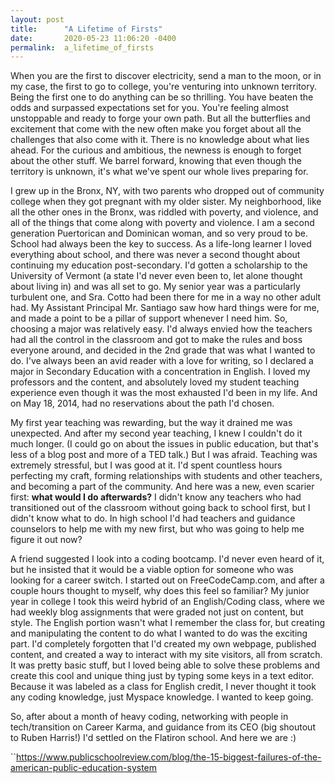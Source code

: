 ```yaml
---
layout: post
title:      "A Lifetime of Firsts"
date:       2020-05-23 11:06:20 -0400
permalink:  a_lifetime_of_firsts
---
```



When you are the first to discover electricity, send a man to the moon, or in my case, the first to go to college, you're venturing into unknown territory. Being the first one to do anything can be so thrilling. You have beaten the odds and surpassed expectations set for you. You're feeling almost unstoppable and ready to forge your own path. But all the butterflies and excitement that come with the new often make you forget about all the challenges that also come with it. There is no knowledge about what lies ahead. For the curious and ambitious, the newness is enough to forget about the other stuff. We barrel forward, knowing that even though the territory is unknown, it's what we've spent our whole lives preparing for. 

I grew up in the Bronx, NY, with two parents who dropped out of community college when they got pregnant with my older sister. My neighborhood, like all the other ones in the Bronx, was riddled with poverty, and violence, and all of the things that come along with poverty and violence. I am a second generation Puertorican and Dominican woman, and so very proud to be.  School had always been the key to success. As a life-long learner I loved everything about school, and there was never a second thought about continuing my education post-secondary. I'd gotten a scholarship to the University of Vermont (a state I'd never even been to, let alone thought about living in) and was all set to go. My senior year was a particularly turbulent one, and Sra. Cotto had been there for me in a way no other adult had. My Assistant Principal Mr. Santiago saw how hard things were for me, and made a point to be a pillar of support whenever I need him. So, choosing a major was relatively easy. I'd always envied how the teachers had all the control in the classroom and got to make the rules and boss everyone around, and decided in the 2nd grade that was what I wanted to do. I've always been an avid reader with a love for writing, so I declared a major in Secondary Education with a concentration in English. I loved my professors and the content, and absolutely loved my student teaching experience even though it was the most exhausted I'd been in my life. And on May 18, 2014, had no reservations about the path I'd chosen.

My first year teaching was rewarding, but the way it drained me was unexpected. And after my second year teaching, I knew I couldn't do it much longer. (I could go on about the issues in public education, but that's less of a blog post and more of a TED talk.) But I was afraid. Teaching was extremely stressful, but I was good at it. I'd spent countless hours perfecting my craft, forming relationships with students and other teachers, and becoming a part of the community. And here was a new, even scarier first: **what would I do afterwards?** I didn't know any teachers who had transitioned out of the classroom without going back to school first, but I didn't know what to do. In high school I'd had teachers and guidance counselors to help me with my new first, but who was going to help me figure it out now? 

A friend suggested I look into a coding bootcamp. I'd never even heard of it, but he insisted that it would be a viable option for someone who was looking for a career switch. I started out on FreeCodeCamp.com, and after a couple hours thought to myself, why does this feel so familiar? My junior year in college I took this weird hybrid of an English/Coding class, where we had weekly blog assignments that were graded not just on content, but style. The English portion wasn't what I remember the class for, but creating and manipulating the content to do what I wanted to do was the exciting part. I'd completely forgotten that I'd created my own webpage, published content, and created a way to interact with my site visitors, all from scratch. It was pretty basic stuff, but I loved being able to solve these problems and create this cool and unique thing just by typing some keys in a text editor. Because it was labeled as a class for English credit, I never thought it took any coding knowledge, just Myspace knowledge. I wanted to keep going.

So, after about a month of heavy coding, networking with people in tech/transition on Career Karma, and guidance from its CEO (big shoutout to Ruben Harris!) I'd settled on the Flatiron school. And here we are :)



``https://www.publicschoolreview.com/blog/the-15-biggest-failures-of-the-american-public-education-system
